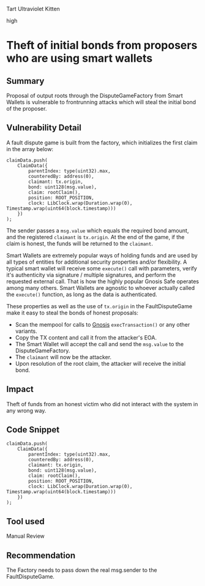 Tart Ultraviolet Kitten

high

# Theft of initial bonds from proposers who are using smart wallets

## Summary

Proposal of output roots through the DisputeGameFactory from Smart Wallets is vulnerable to frontrunning attacks which will steal the initial bond of the proposer.

## Vulnerability Detail

A fault dispute game is built from the factory, which initializes the first claim in the array below:

```solidity
claimData.push(
    ClaimData({
        parentIndex: type(uint32).max,
        counteredBy: address(0),
        claimant: tx.origin,
        bond: uint128(msg.value),
        claim: rootClaim(),
        position: ROOT_POSITION,
        clock: LibClock.wrap(Duration.wrap(0), Timestamp.wrap(uint64(block.timestamp)))
    })
);
```

The  sender passes a `msg.value` which equals the required bond amount, and the registered `claimant` is `tx.origin`.  At the end of the game, if the claim is honest, the funds will be returned to the `claimant`.

Smart Wallets are extremely popular ways of holding funds and are used by all types of entities for additional security properties and/or flexibility. A typical smart wallet will receive some `execute()` call with parameters, verify it's authenticity via signature / multiple signatures, and perform the requested external call. That is how the highly popular Gnosis Safe operates among many others. Smart Wallets are agnostic to whoever actually  called the `execute()` function, as long as the data is authenticated.

These properties as well as the use of `tx.origin` in the FaultDisputeGame make it easy to steal the bonds of honest proposals:
- Scan the mempool for calls to [Gnosis](https://github.com/safe-global/safe-smart-account/blob/1cd7568769128717c1a6862d22fe34873d7c79c8/contracts/Safe.sol#L104) `execTransaction()`  or any other variants.
- Copy the TX content and call it from the attacker's EOA.
- The Smart Wallet will accept the call and send the `msg.value` to the DisputeGameFactory.
- The `claimant` will now be the attacker.
- Upon resolution of the root claim, the attacker will receive the initial bond.

## Impact

Theft of funds from an honest victim who did not interact with the system in any wrong way.

## Code Snippet

```solidity
claimData.push(
    ClaimData({
        parentIndex: type(uint32).max,
        counteredBy: address(0),
        claimant: tx.origin,
        bond: uint128(msg.value),
        claim: rootClaim(),
        position: ROOT_POSITION,
        clock: LibClock.wrap(Duration.wrap(0), Timestamp.wrap(uint64(block.timestamp)))
    })
);
```


## Tool used

Manual Review

## Recommendation

The Factory needs to pass down the real msg.sender to the FaultDisputeGame. 
